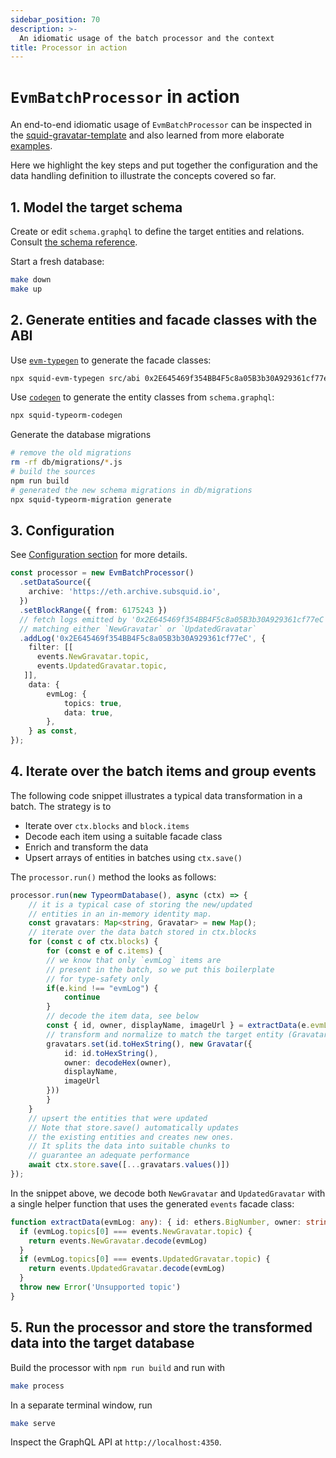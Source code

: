 ```yaml
---
sidebar_position: 70
description: >-
  An idiomatic usage of the batch processor and the context
title: Processor in action
---
```


# `EvmBatchProcessor` in action

An end-to-end idiomatic usage of `EvmBatchProcessor` can be inspected in the [squid-gravatar-template](https://github.com/subsquid/gravatar-squid) and also learned from more elaborate [examples](/examples).

Here we highlight the key steps and put together the configuration and the data handling definition to illustrate the concepts covered so far.

## 1. Model the target schema

Create or edit `schema.graphql` to define the target entities and relations. Consult [the schema reference](/basics/schema-file).

Start a fresh database:
```bash
make down
make up
```

## 2. Generate entities and facade classes with the ABI

Use [`evm-typegen`](/evm-indexing/squid-evm-typegen) to generate the facade classes:
```bash
npx squid-evm-typegen src/abi 0x2E645469f354BB4F5c8a05B3b30A929361cf77eC#Gravity --clean
```

Use [`codegen`](/basics/schema-file) to generate the entity classes from `schema.graphql`:
```bash
npx squid-typeorm-codegen
```
Generate the database migrations
```bash
# remove the old migrations
rm -rf db/migrations/*.js
# build the sources
npm run build
# generated the new schema migrations in db/migrations
npx squid-typeorm-migration generate
```

## 3. Configuration

See [Configuration section](/evm-indexing/configuration) for more details.

```ts
const processor = new EvmBatchProcessor()
  .setDataSource({
    archive: 'https://eth.archive.subsquid.io',
  })
  .setBlockRange({ from: 6175243 })
  // fetch logs emitted by '0x2E645469f354BB4F5c8a05B3b30A929361cf77eC'
  // matching either `NewGravatar` or `UpdatedGravatar`
  .addLog('0x2E645469f354BB4F5c8a05B3b30A929361cf77eC', {
    filter: [[
      events.NewGravatar.topic,
      events.UpdatedGravatar.topic,
   ]],
    data: {
        evmLog: {
            topics: true,
            data: true,
        },
    } as const,
});
```

## 4. Iterate over the batch items and group events

The following code snippet illustrates a typical data transformation in a batch. The strategy is to

- Iterate over `ctx.blocks` and `block.items`
- Decode each item using a suitable facade class
- Enrich and transform the data 
- Upsert arrays of entities in batches using `ctx.save()`

The `processor.run()` method the looks as follows:

```ts
processor.run(new TypeormDatabase(), async (ctx) => {
    // it is a typical case of storing the new/updated
    // entities in an in-memory identity map.
    const gravatars: Map<string, Gravatar> = new Map();
    // iterate over the data batch stored in ctx.blocks
    for (const c of ctx.blocks) {
        for (const e of c.items) {
        // we know that only `evmLog` items are
        // present in the batch, so we put this boilerplate
        // for type-safety only
        if(e.kind !== "evmLog") {
            continue
        }
        // decode the item data, see below
        const { id, owner, displayName, imageUrl } = extractData(e.evmLog)
        // transform and normalize to match the target entity (Gravatar)
        gravatars.set(id.toHexString(), new Gravatar({
            id: id.toHexString(),
            owner: decodeHex(owner),
            displayName,
            imageUrl
        })) 
        }
    }
    // upsert the entities that were updated 
    // Note that store.save() automatically updates 
    // the existing entities and creates new ones.
    // It splits the data into suitable chunks to
    // guarantee an adequate performance
    await ctx.store.save([...gravatars.values()])
});
```

In the snippet above, we decode both `NewGravatar` and `UpdatedGravatar` with a single helper function that uses the 
generated `events` facade class:
```ts
function extractData(evmLog: any): { id: ethers.BigNumber, owner: string, displayName: string, imageUrl: string} {
  if (evmLog.topics[0] === events.NewGravatar.topic) {
    return events.NewGravatar.decode(evmLog)
  }
  if (evmLog.topics[0] === events.UpdatedGravatar.topic) {
    return events.UpdatedGravatar.decode(evmLog)
  }
  throw new Error('Unsupported topic')
}
```

## 5. Run the processor and store the transformed data into the target database

Build the processor with `npm run build` and run with
```bash
make process
```

In a separate terminal window, run
```bash
make serve
```
Inspect the GraphQL API at `http://localhost:4350`.
